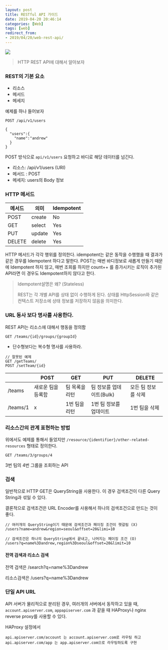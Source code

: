 ```yaml
---
layout: post
title: RESTful API 가이드
date: 2019-04-20 20:46:14
categories: [Web]
tags: [web]
redirect_from: 
- 2019/04/20/web-rest-api/
---
```

![](https://cdn.crunchify.com/wp-content/uploads/2012/10/Crunchify.com-RESTful-Introduction.png)
> HTTP REST API에 대해서 알아보자


### REST의 기본 요소 

- 리소스
- 메서드
- 메세지 

예제를 하나 들어보자

```
POST /api/v1/users

{
  "users":{
    "name":"andrew"
  }
}
```

POST 방식으로 `api/v1/users`  요청하고 바디로 해당 데이터를 넘긴다. 

- 리소스: /api/v1/users  (URI)
- 메서드 : POST 
- 메세지: users의 Body 정보





### HTTP 메서드

| 메서드 | 의미   | Idempotent |
| ------ | ------ | ---------- |
| POST   | create | No         |
| GET    | select | Yes        |
| PUT    | update | Yes        |
| DELETE | delete | Yes        |

HTTP 메서드가 각각 행위를 정의한다. idempotent는 같은 동작을 수행했을 때 결과가 같은 경우를 Idempotent 하다고 말한다. POST는 매번 바디정보로 새롭게 만들기 때문에 Idempotent 하지 않고, 매번 조회를 하지만 count++ 를 증가시키는 로직이 추가된 API라면 이 경우도 Idempotent하지 않다고 한다. 



> Idempotent설명은 왜? (Stateless)
>
> REST는 각 개별 API를 상태 없이 수행하게 된다. 상태를 HttpSession와 같은 컨텍스트 저장소에 상태 정보를 저장하지 않음을 의미한다. 



### URL 동사 보다 명사를 사용한다. 

REST API는 리소스에 대해서 행동을 정의함

```
GET /teams/{id}/groups/{groupId}
```

- 단수형보다는 복수형 명사를 사용하라. 



```
// 잘못된 예제
GET /getTeams/
POST /setTeam/{id}
```



|          | POST               | GET            | PUT                      | DELETE              |
| -------- | ------------------ | -------------- | ------------------------ | ------------------- |
| /teams   | 새로운 팀을 등록함 | 팀 목록을 리턴 | 팀 정보를 업데이트(Bulk) | 모든 팀 정보를 삭제 |
| /teams/1 | x                  | 1번 팀을 리턴  | 1번 팀 정보를 업데이트   | 1번 팀을 삭제       |



### 리소스간의 관계 표현하는 방법

위에서도 예제를 통해서 들었지만 `/resource/{identifier}/other-related-resources` 형태로 정의한다. 

```
GET /teams/3/groups/4
```

3번 팀의 4번 그룹을 조회하는 API





### 검색 

일반적으로 HTTP GET은 QueryString을 사용한다. 이 경우 검색조건이 다른 Query String과 섞일 수 있다. 

결론적으로 검색조건은 URL Encoder를 사용해서 하나의 검색조건으로 만드는 것이 좋다. 

```
// 여러개의 QueryString이기 때문에 검색조건과 페이징 조건이 헷갈림 (X)
/users?name=andrew&region=seoul&offset=20&limi=10

// 검색조건은 하나의 QueryString에서 끝내고, 나머지는 페이징 조건 (O)
/users?q=name%3Dandrew,region%3Dseoul&offset=20&limit=10
```



#### 전역 검색과 리소스 검색

전역 검색은  /search?q=name%3Dandrew

리소스검색은 /users?q=name%3Dandrew



### 단일 API URL 

API 서버가 물리적으로 분리된 경우, 여러개의 서버에서 동작하고 있을 때, `account.apiserver.com`, `appapiserver.com`  과 같을 때 HAProxy나 nginx reverse proxy를 사용할 수 있다.

HAProxy 설정에서 

```
api.apiserver.com/account 는 account.apiserver.com로 라우팅 하고
api.apiserver.com/app 는 app.apiserver.com으로 라우팅하도록 구현
```
